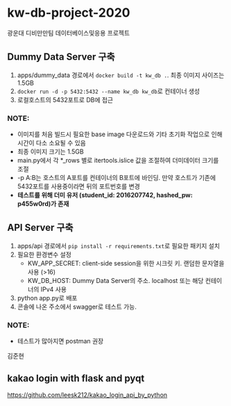 # kw-db-project-2020
광운대 디비만만팀 데이터베이스및응용 프로젝트 


## Dummy Data Server 구축
1. apps/dummy_data 경로에서 `docker build -t kw_db .`. 최종 이미지 사이즈는 1.5GB
2. `docker run -d -p 5432:5432 --name kw_db kw_db`로 컨테이너 생성
3. 로컬호스트의 5432포트로 DB에 접근

### NOTE:
- 이미지를 처음 빌드시 필요한 base image 다운로드와 기타 초기화 작업으로 인해 시간이 다소 소요될 수 있음
- 최종 이미지 크기는 1.5GB
- main.py에서 각 *_rows 별로 itertools.islice 값을 조절하여 더미데이터 크기를 조절
- -p A:B는 호스트의 A포트를 컨테이너의 B포트에 바인딩. 만약 호스트가 기존에 5432포트를 사용중이라면 뒤의 포트번호를 변경
- **테스트를 위해 더미 유저 (student_id: 2016207742, hashed_pw: p455w0rd)가 존재**


## API Server 구축
1. apps/api 경로에서 `pip install -r requirements.txt`로 필요한 패키지 설치
2. 필요한 환경변수 설정
    - KW_APP_SECRET: client-side session을 위한 시크릿 키. 랜덤한 문자열을 사용 (>16)
    - KW_DB_HOST: Dummy Data Server의 주소. localhost 또는 해당 컨테이너의 IPv4 사용
3. python app.py로 배포
4. 콘솔에 나온 주소에서 swagger로 테스트 가능. 

### NOTE:
- 테스트가 많아지면 postman 권장

김준현

## kakao login with flask and pyqt
https://github.com/leesk212/kakao_login_api_by_python
